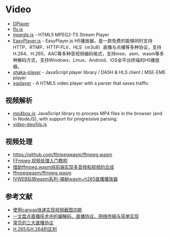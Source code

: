 # Video

- [DPlayer](https://github.com/MoePlayer/DPlayer)
- [flv.js](https://github.com/bilibili/flv.js)
- [mpegts.js](https://github.com/xqq/mpegts.js) - HTML5 MPEG2-TS Stream Player
- [EasyPlayer.js](https://github.com/tsingsee/EasyPlayer.js) - EasyPlayer.js H5播放器，是一款免费的能够同时支持HTTP、RTMP、HTTP-FLV、HLS（m3u8）直播与点播等多种协议，支持H.264、H.265、AAC等多种音视频编码格式，支持mse、asm、wasm等多种解码方式，支持Windows、Linux、Android、iOS全平台终端的H5播放器。
- [shaka-player](https://github.com/shaka-project/shaka-player) - JavaScript player library / DASH & HLS client / MSE-EME player
- [xgplayer](https://github.com/bytedance/xgplayer) - A HTML5 video player with a parser that saves traffic

## 视频解析

- [mp4box.js](https://github.com/gpac/mp4box.js): JavaScript library to process MP4 files in the browser (and in NodeJS), with support for progressive parsing.
- [video-dev/hls.js](https://github.com/video-dev/hls.js/)

## 视频处理

- https://github.com/ffmpegwasm/ffmpeg.wasm
- [FFmpeg 视频处理入门教程](https://www.ruanyifeng.com/blog/2020/01/ffmpeg.html)
- [借助ffmpeg.wasm纯前端实现多音频和视频的合成](https://www.zhangxinxu.com/wordpress/2021/03/ffmpeg-wasm-audio-video-merge/)
- [ffmpegwasm/ffmpeg.wasm](https://github.com/ffmpegwasm/ffmpeg.wasm)
- [IVWEB玩转wasm系列-揭秘wasm+h265直播播放器](https://juejin.cn/post/6877058224424976392)

## 参考文献

- [使用canvas快速实现视频截图功能](https://juejin.cn/post/6844904089281789966)
- [一文盘点直播技术中的编解码、直播协议、网络传输与简单实现](https://segmentfault.com/a/1190000016819686)
- [常见的三大直播协议](https://russxia.com/2021/07/13/%E5%B8%B8%E8%A7%81%E7%9A%84%E4%B8%89%E5%A4%A7%E7%9B%B4%E6%92%AD%E5%8D%8F%E8%AE%AE/)
- [H.265与H.264的区别](https://zhuanlan.zhihu.com/p/36415767)
